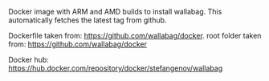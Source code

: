 Docker image with ARM and AMD builds to install wallabag.
This automatically fetches the latest tag from github.

Dockerfile taken from: https://github.com/wallabag/docker.
root folder taken from: https://github.com/wallabag/docker

Docker hub: https://hub.docker.com/repository/docker/stefangenov/wallabag
